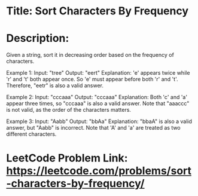 # Title: Sort Characters By Frequency
# Description:
Given a string, sort it in decreasing order based on the frequency of characters.

Example 1:
Input: "tree"
Output: "eert" 
Explanation: 'e' appears twice while 'r' and 't' both appear once. So 'e' must appear before both 'r' and 't'. Therefore, "eetr" is also a valid answer. 

Example 2:
Input: "cccaaa"
Output: "cccaaa"
Explanation: Both 'c' and 'a' appear three times, so "cccaaa" is also a valid answer. Note that "aaaccc" is not valid, as the order of the characters matters. 

Example 3:
Input: "Aabb"
Output: "bbAa"
Explanation: "bbaA" is also a valid answer, but "Aabb" is incorrect. Note that 'A' and 'a' are treated as two different characters.

# LeetCode Problem Link: https://leetcode.com/problems/sort-characters-by-frequency/